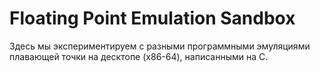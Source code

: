﻿# Floating Point Emulation Sandbox
Здесь мы экспериментируем с разными программными эмуляциями плавающей точки на десктопе (x86-64), написанными на С.